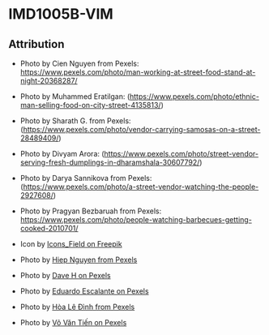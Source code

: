 # IMD1005B-VIM

## Attribution
- Photo by Cien Nguyen from Pexels: https://www.pexels.com/photo/man-working-at-street-food-stand-at-night-20368287/

- Photo by Muhammed  Eratilgan: (https://www.pexels.com/photo/ethnic-man-selling-food-on-city-street-4135813/)
- Photo by Sharath G. from Pexels: (https://www.pexels.com/photo/vendor-carrying-samosas-on-a-street-28489409/)
- Photo by Divyam Arora: (https://www.pexels.com/photo/street-vendor-serving-fresh-dumplings-in-dharamshala-30607792/)
- Photo by Darya Sannikova from Pexels: (https://www.pexels.com/photo/a-street-vendor-watching-the-people-2927608/)
- Photo by Pragyan Bezbaruah from Pexels: https://www.pexels.com/photo/people-watching-barbecues-getting-cooked-2010701/

- Icon by [Icons_Field on Freepik](https://www.freepik.com/icon/pizza_17739077#fromView=search&page=3&position=81&uuid=0aa25f9e-2992-4881-94b2-8d286ac26421)

- Photo by [Hiep Nguyen from Pexels](https://www.pexels.com/photo/woman-and-man-sitting-in-store-entrance-18703298/)

- Photo by [Dave H on Pexels](https://www.pexels.com/photo/chef-preparing-loaded-fries-at-food-stall-28491551/)

- Photo by [Eduardo Escalante on Pexels](https://www.pexels.com/photo/vietnamese-cuisine-with-noodles-and-fresh-greens-29268340/)

- Photo by [Hòa Lê Đình from Pexels](https://www.pexels.com/photo/tranquil-moment-by-the-lake-in-hanoi-park-29827506/)

- Photo by [Võ Văn Tiến on Pexels](https://www.pexels.com/photo/traditional-farmer-with-buffalo-in-h-i-an-rice-field-29677340/)